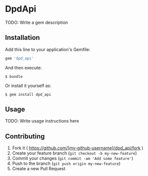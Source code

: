 # DpdApi

TODO: Write a gem description

## Installation

Add this line to your application's Gemfile:

```ruby
gem 'dpd_api'
```

And then execute:

    $ bundle

Or install it yourself as:

    $ gem install dpd_api

## Usage

TODO: Write usage instructions here

## Contributing

1. Fork it ( https://github.com/[my-github-username]/dpd_api/fork )
2. Create your feature branch (`git checkout -b my-new-feature`)
3. Commit your changes (`git commit -am 'Add some feature'`)
4. Push to the branch (`git push origin my-new-feature`)
5. Create a new Pull Request
